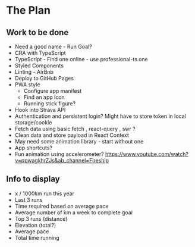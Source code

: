 # The Plan

## Work to be done

- Need a good name - Run Goal?
- CRA with TypeScript
- TypeScript - Find one online - use professional-ts one
- Styled Components
- Linting - AirBnb
- Deploy to GitHub Pages
- PWA style
  - Configure app manifest
  - Find an app icon
  - Running stick figure?
- Hook into Strava API
- Authentication and persistent login? Might have to store token in local storage/cookie
- Fetch data using basic fetch , react-query , swr ?
- Clean data and store payload in React Context
- May need some animation library - start without one
- App shortcuts?
- Fun animation using accelerometer? https://www.youtube.com/watch?v=ppwagkhrZJs&ab_channel=Fireship

## Info to display

- x / 1000km run this year
- Last 3 runs
- Time required based on average pace
- Average number of km a week to complete goal
- Top 3 runs (distance)
- Elevation (total?)
- Average pace
- Total time running
